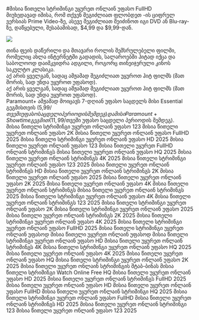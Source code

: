 #მისია წითელი სტრიმინგი უყურეთ ონლაინ უფასო FullHD  
მიუხედავად იმისა, რომ თქვენ შეგიძლიათ ფლობდეთ -ის ციფრულ ვერსიას Prime Video-ზე, ასევე შეგიძლიათ შეიძინოთ იგი DVD ან Blu-ray-ზე, დაწყებული, შესაბამისად, $4,99 და $9,99-დან.  
  
[![](https://i.imgur.com/qSNzIqt.png)](https://movie.rssnews.media/zsGjrCDWC.php)  
  
თინა ფეის დაწერილი და მთავარი როლის შემსრულებელი ფილმი, რომელიც ახლა ინტერნეტში გადადის, სალაროებში ჰიტად იქცა და საბოლოოდ დაიმკვიდრა ადგილი, როგორც თინეიჯერული კინოს საკულტო კლასიკა.  
აქ არის ყველგან, სადაც ამჟამად შეგიძლიათ უყუროთ ჰიტ ფილმს (მათ შორის, სად უნდა უყუროთ უფასოდ).  
აქ არის ყველგან, სადაც ამჟამად შეგიძლიათ უყუროთ ჰიტ ფილმს (მათ შორის, სად უნდა უყუროთ უფასოდ).  
Paramount+ ამჟამად მოიცავს 7-დღიან უფასო საცდელს მისი Essential გეგმისთვის (5,99$/თვეში უფასო საცდელი პერიოდის შემდეგ) და მისი Paramount+ Showtime გეგმით (11,99$/თვეში უფასო საცდელი პერიოდის შემდეგ).  
მისია წითელი სტრიმინგი უყურეთ ონლაინ უფასო 123
მისია წითელი უყურეთ ონლაინ უფასო 2K
მისია წითელი უყურეთ ონლაინ უფასო FullHD 2025
მისია წითელი სტრიმინგი უყურეთ ონლაინ უფასო HD 2025
მისია წითელი უყურეთ ონლაინ უფასო 123
მისია წითელი უყურეთ FullHD ონლაინ სტრიმინგს
მისია წითელი უყურეთ ონლაინ უფასო HQ 2025
მისია წითელი უყურეთ ონლაინ სტრიმინგს 4K 2025
მისია წითელი სტრიმინგი უყურეთ ონლაინ უფასო 123 2025
მისია წითელი უყურეთ ონლაინ სტრიმინგს HD
მისია წითელი უყურეთ ონლაინ სტრიმინგს 2K
მისია წითელი უყურეთ ონლაინ უფასო 2025
მისია წითელი უყურეთ ონლაინ უფასო 2K 2025
მისია წითელი უყურეთ ონლაინ უფასო 4K
მისია წითელი უყურეთ ონლაინ სტრიმინგს
მისია წითელი უყურეთ ონლაინ სტრიმინგს 2025
მისია წითელი სტრიმინგი უყურეთ ონლაინ უფასო 4K
მისია წითელი უყურეთ ონლაინ სტრიმინგს 123 2025
მისია წითელი სტრიმინგი უყურეთ ონლაინ უფასო 2K
მისია წითელი სტრიმინგი უყურეთ ონლაინ უფასო 2025
მისია წითელი უყურეთ ონლაინ სტრიმინგს 2K 2025
მისია წითელი სტრიმინგი უყურეთ ონლაინ უფასო 4K 2025
მისია წითელი სტრიმინგი უყურეთ ონლაინ უფასო FullHD 2025
მისია წითელი სტრიმინგი უყურეთ ონლაინ უფასოდ
მისია წითელი უყურეთ ონლაინ უფასოდ
მისია წითელი სტრიმინგი უყურეთ ონლაინ უფასო HD
მისია წითელი უყურეთ ონლაინ სტრიმინგს 4K
მისია წითელი სტრიმინგი უყურეთ ონლაინ უფასო HQ 2025
მისია წითელი უყურეთ ონლაინ უფასო 4K 2025
მისია წითელი უყურეთ ონლაინ უფასო HQ
მისია წითელი სტრიმინგი უყურეთ ონლაინ უფასო 2K 2025
მისია წითელი უყურეთ ონლაინ სტრიმინგის შტაბ-ბინას
მისია წითელი სტრიმინგი Watch Online Free HQ
მისია წითელი უყურეთ ონლაინ უფასო HD 2025
მისია წითელი უყურეთ ონლაინ სტრიმინგს FullHD 2025
მისია წითელი უყურეთ ონლაინ უფასო HD
მისია წითელი უყურეთ ონლაინ უფასო FullHD
მისია წითელი უყურეთ ონლაინ სტრიმინგი HQ 2025
მისია წითელი სტრიმინგი უყურეთ ონლაინ უფასო FullHD
მისია წითელი უყურეთ ონლაინ სტრიმინგს HD 2025
მისია წითელი უყურეთ ონლაინ სტრიმინგი 123
მისია წითელი უყურეთ ონლაინ უფასო 123 2025